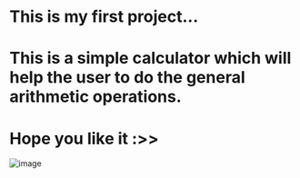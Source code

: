 # This is my first project...
# This is a simple calculator which will help the user to do the general arithmetic operations.
# Hope you like it :>>
![image](https://github.com/Jishnumo/calculator/assets/147910757/181ee562-ffbb-4074-8569-24f031d0e58b)
